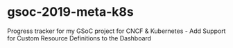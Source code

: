 # gsoc-2019-meta-k8s
Progress tracker for my GSoC project for CNCF &amp; Kubernetes - Add Support for Custom Resource Definitions to the Dashboard
